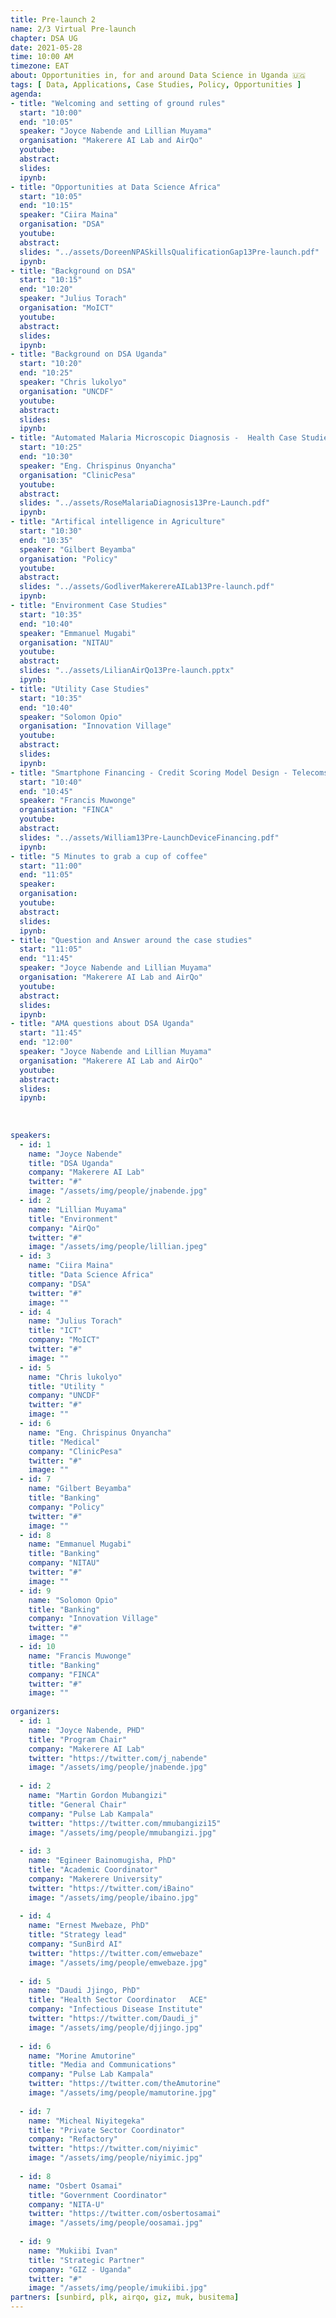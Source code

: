 ```yaml
---
title: Pre-launch 2
name: 2/3 Virtual Pre-launch
chapter: DSA UG
date: 2021-05-28
time: 10:00 AM
timezone: EAT
about: Opportunities in, for and around Data Science in Uganda 🇺🇬
tags: [ Data, Applications, Case Studies, Policy, Opportunities ]
agenda: 
- title: "Welcoming and setting of ground rules"
  start: "10:00"
  end: "10:05"
  speaker: "Joyce Nabende and Lillian Muyama" 
  organisation: "Makerere AI Lab and AirQo"
  youtube:
  abstract:
  slides:
  ipynb:
- title: "Opportunities at Data Science Africa"
  start: "10:05"
  end: "10:15"
  speaker: "Ciira Maina"
  organisation: "DSA"
  youtube:
  abstract:
  slides: "../assets/DoreenNPASkillsQualificationGap13Pre-launch.pdf"
  ipynb:
- title: "Background on DSA"
  start: "10:15"
  end: "10:20"
  speaker: "Julius Torach"
  organisation: "MoICT"
  youtube:
  abstract:
  slides:
  ipynb:
- title: "Background on DSA Uganda"
  start: "10:20"
  end: "10:25"
  speaker: "Chris lukolyo"
  organisation: "UNCDF"
  youtube:
  abstract:
  slides:
  ipynb:
- title: "Automated Malaria Microscopic Diagnosis -  Health Case Studies"
  start: "10:25"
  end: "10:30"
  speaker: "Eng. Chrispinus Onyancha"
  organisation: "ClinicPesa"
  youtube:
  abstract:
  slides: "../assets/RoseMalariaDiagnosis13Pre-Launch.pdf"
  ipynb:
- title: "Artifical intelligence in Agriculture"
  start: "10:30"
  end: "10:35"
  speaker: "Gilbert Beyamba"
  organisation: "Policy"
  youtube:
  abstract:
  slides: "../assets/GodliverMakerereAILab13Pre-launch.pdf"
  ipynb:
- title: "Environment Case Studies"
  start: "10:35"
  end: "10:40"
  speaker: "Emmanuel Mugabi"
  organisation: "NITAU"
  youtube:
  abstract:
  slides: "../assets/LilianAirQo13Pre-launch.pptx"
  ipynb:
- title: "Utility Case Studies"
  start: "10:35"
  end: "10:40"
  speaker: "Solomon Opio"
  organisation: "Innovation Village"
  youtube:
  abstract:
  slides:
  ipynb:
- title: "Smartphone Financing - Credit Scoring Model Design - Telecoms Case Studies"
  start: "10:40"
  end: "10:45"
  speaker: "Francis Muwonge"
  organisation: "FINCA"
  youtube:
  abstract:
  slides: "../assets/William13Pre-LaunchDeviceFinancing.pdf"
  ipynb:
- title: "5 Minutes to grab a cup of coffee"
  start: "11:00"
  end: "11:05"
  speaker: 
  organisation: 
  youtube:
  abstract:
  slides:
  ipynb:
- title: "Question and Answer around the case studies" 
  start: "11:05"
  end: "11:45"
  speaker: "Joyce Nabende and Lillian Muyama" 
  organisation: "Makerere AI Lab and AirQo"
  youtube:
  abstract:
  slides:
  ipynb:
- title: "AMA questions about DSA Uganda"
  start: "11:45"
  end: "12:00"
  speaker: "Joyce Nabende and Lillian Muyama" 
  organisation: "Makerere AI Lab and AirQo"
  youtube:
  abstract:
  slides:
  ipynb:
  
  
  
speakers: 
  - id: 1
    name: "Joyce Nabende"
    title: "DSA Uganda"
    company: "Makerere AI Lab"
    twitter: "#"
    image: "/assets/img/people/jnabende.jpg"
  - id: 2
    name: "Lillian Muyama"
    title: "Environment"
    company: "AirQo"
    twitter: "#"
    image: "/assets/img/people/lillian.jpeg"
  - id: 3
    name: "Ciira Maina"
    title: "Data Science Africa"
    company: "DSA"
    twitter: "#"
    image: ""
  - id: 4
    name: "Julius Torach"
    title: "ICT"
    company: "MoICT"
    twitter: "#"
    image: "" 
  - id: 5
    name: "Chris lukolyo"
    title: "Utility "
    company: "UNCDF"
    twitter: "#"
    image: ""    
  - id: 6
    name: "Eng. Chrispinus Onyancha"
    title: "Medical"
    company: "ClinicPesa"
    twitter: "#"
    image: ""
  - id: 7
    name: "Gilbert Beyamba"
    title: "Banking"
    company: "Policy"
    twitter: "#"
    image: ""
  - id: 8
    name: "Emmanuel Mugabi"
    title: "Banking"
    company: "NITAU"
    twitter: "#"
    image: ""
  - id: 9
    name: "Solomon Opio"
    title: "Banking"
    company: "Innovation Village"
    twitter: "#"
    image: ""  
  - id: 10
    name: "Francis Muwonge"
    title: "Banking"
    company: "FINCA"
    twitter: "#"
    image: ""    
  
organizers: 
  - id: 1
    name: "Joyce Nabende, PHD"
    title: "Program Chair"
    company: "Makerere AI Lab"
    twitter: "https://twitter.com/j_nabende"
    image: "/assets/img/people/jnabende.jpg"
   
  - id: 2
    name: "Martin Gordon Mubangizi"
    title: "General Chair"
    company: "Pulse Lab Kampala"
    twitter: "https://twitter.com/mmubangizi15"
    image: "/assets/img/people/mmubangizi.jpg"
   
  - id: 3
    name: "Egineer Bainomugisha, PhD"
    title: "Academic Coordinator"
    company: "Makerere University"
    twitter: "https://twitter.com/iBaino"
    image: "/assets/img/people/ibaino.jpg"
   
  - id: 4
    name: "Ernest Mwebaze, PhD"
    title: "Strategy lead"
    company: "SunBird AI"
    twitter: "https://twitter.com/emwebaze"
    image: "/assets/img/people/emwebaze.jpg"
    
  - id: 5
    name: "Daudi Jjingo, PhD"
    title: "Health Sector Coordinator	ACE"
    company: "Infectious Disease Institute"
    twitter: "https://twitter.com/Daudi_j"
    image: "/assets/img/people/djjingo.jpg"
    
  - id: 6
    name: "Morine Amutorine"
    title: "Media and Communications"
    company: "Pulse Lab Kampala"
    twitter: "https://twitter.com/theAmutorine"
    image: "/assets/img/people/mamutorine.jpg"
    
  - id: 7
    name: "Micheal Niyitegeka"
    title: "Private Sector Coordinator"
    company: "Refactory"
    twitter: "https://twitter.com/niyimic"
    image: "/assets/img/people/niyimic.jpg"
    
  - id: 8
    name: "Osbert Osamai"
    title: "Government Coordinator"
    company: "NITA-U"
    twitter: "https://twitter.com/osbertosamai"
    image: "/assets/img/people/oosamai.jpg"
    
  - id: 9
    name: "Mukiibi Ivan"
    title: "Strategic Partner"
    company: "GIZ - Uganda"
    twitter: "#"
    image: "/assets/img/people/imukiibi.jpg"
partners: [sunbird, plk, airqo, giz, muk, busitema]
---
```



